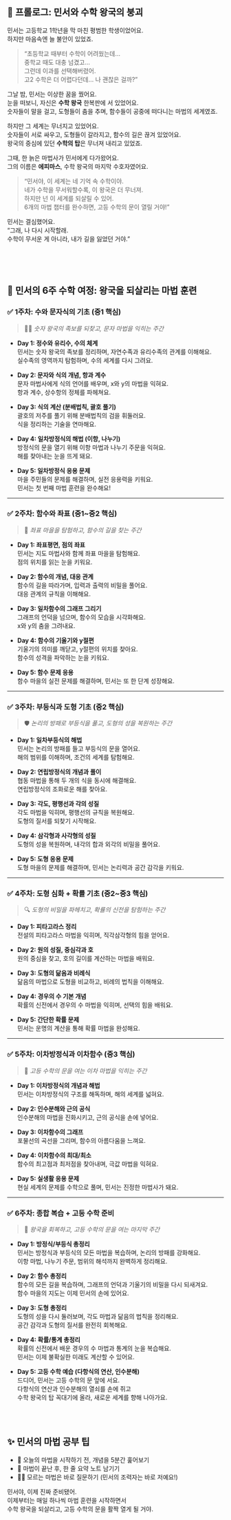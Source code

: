 ## 📖 프롤로그: 민서와 수학 왕국의 붕괴

민서는 고등학교 1학년을 막 마친 평범한 학생이었어요.  
하지만 마음속엔 늘 불안이 있었죠.

> “초등학교 때부터 수학이 어려웠는데…  
> 중학교 때도 대충 넘겼고…  
> 그런데 이과를 선택해버렸어.  
> 고2 수학은 더 어렵다던데… 나 괜찮은 걸까?”

그날 밤, 민서는 이상한 꿈을 꿨어요.  
눈을 떠보니, 자신은 **수학 왕국** 한복판에 서 있었어요.  
숫자들이 말을 걸고, 도형들이 춤을 추며, 함수들이 공중에 떠다니는 마법의 세계였죠.

하지만 그 세계는 무너지고 있었어요.  
숫자들이 서로 싸우고, 도형들이 갈라지고, 함수의 길은 끊겨 있었어요.  
왕국의 중심에 있던 **수학의 탑**은 무너져 내리고 있었죠.

그때, 한 늙은 마법사가 민서에게 다가왔어요.  
그의 이름은 **에피마스**, 수학 왕국의 마지막 수호자였어요.

> “민서야, 이 세계는 네 기억 속 수학이야.  
> 네가 수학을 무서워할수록, 이 왕국은 더 무너져.  
> 하지만 넌 이 세계를 되살릴 수 있어.  
> 6개의 마법 챕터를 완수하면, 고등 수학의 문이 열릴 거야!”

민서는 결심했어요.  
“그래, 나 다시 시작할래.  
수학이 무서운 게 아니라, 내가 길을 잃었던 거야.”

<br/>
<br/>
<br/>

## 📘 민서의 6주 수학 여정: 왕국을 되살리는 마법 훈련


### ✅ **1주차: 수와 문자식의 기초 (중1 핵심)**  
> 🧙‍♀️ *숫자 왕국의 족보를 되찾고, 문자 마법을 익히는 주간*

- **Day 1: 정수와 유리수, 수의 체계**  
  민서는 숫자 왕국의 족보를 정리하며, 자연수족과 유리수족의 관계를 이해해요.  
  실수족의 영역까지 탐험하며, 수의 세계를 다시 그려요.

- **Day 2: 문자와 식의 개념, 항과 계수**  
  문자 마법사에게 식의 언어를 배우며, x와 y의 마법을 익혀요.  
  항과 계수, 상수항의 정체를 파헤쳐요.

- **Day 3: 식의 계산 (분배법칙, 괄호 풀기)**  
  괄호의 저주를 풀기 위해 분배법칙의 검을 휘둘러요.  
  식을 정리하는 기술을 연마해요.

- **Day 4: 일차방정식의 해법 (이항, 나누기)**  
  방정식의 문을 열기 위해 이항 마법과 나누기 주문을 익혀요.  
  해를 찾아내는 눈을 뜨게 돼요.

- **Day 5: 일차방정식 응용 문제**  
  마을 주민들의 문제를 해결하며, 실전 응용력을 키워요.  
  민서는 첫 번째 마법 훈련을 완수해요!

---

### ✅ **2주차: 함수와 좌표 (중1~중2 핵심)**  
> 🧭 *좌표 마을을 탐험하고, 함수의 길을 찾는 주간*

- **Day 1: 좌표평면, 점의 좌표**  
  민서는 지도 마법사와 함께 좌표 마을을 탐험해요.  
  점의 위치를 읽는 눈을 키워요.

- **Day 2: 함수의 개념, 대응 관계**  
  함수의 길을 따라가며, 입력과 출력의 비밀을 풀어요.  
  대응 관계의 규칙을 이해해요.

- **Day 3: 일차함수의 그래프 그리기**  
  그래프의 언덕을 넘으며, 함수의 모습을 시각화해요.  
  x와 y의 춤을 그려내요.

- **Day 4: 함수의 기울기와 y절편**  
  기울기의 의미를 깨닫고, y절편의 위치를 찾아요.  
  함수의 성격을 파악하는 눈을 키워요.

- **Day 5: 함수 문제 응용**  
  함수 마을의 실전 문제를 해결하며, 민서는 또 한 단계 성장해요.

---

### ✅ **3주차: 부등식과 도형 기초 (중2 핵심)**  
> 🛡️ *논리의 방패로 부등식을 풀고, 도형의 성을 복원하는 주간*

- **Day 1: 일차부등식의 해법**  
  민서는 논리의 방패를 들고 부등식의 문을 열어요.  
  해의 범위를 이해하며, 조건의 세계를 탐험해요.

- **Day 2: 연립방정식의 개념과 풀이**  
  협동 마법을 통해 두 개의 식을 동시에 해결해요.  
  연립방정식의 조화로운 해를 찾아요.

- **Day 3: 각도, 평행선과 각의 성질**  
  각도 마법을 익히며, 평행선의 규칙을 복원해요.  
  도형의 질서를 되찾기 시작해요.

- **Day 4: 삼각형과 사각형의 성질**  
  도형의 성을 복원하며, 내각의 합과 외각의 비밀을 풀어요.

- **Day 5: 도형 응용 문제**  
  도형 마을의 문제를 해결하며, 민서는 논리력과 공간 감각을 키워요.

---

### ✅ **4주차: 도형 심화 + 확률 기초 (중2~중3 핵심)**  
> 🔍 *도형의 비밀을 파헤치고, 확률의 신전을 탐험하는 주간*

- **Day 1: 피타고라스 정리**  
  전설의 피타고라스 마법을 익히며, 직각삼각형의 힘을 얻어요.

- **Day 2: 원의 성질, 중심각과 호**  
  원의 중심을 찾고, 호의 길이를 계산하는 마법을 배워요.

- **Day 3: 도형의 닮음과 비례식**  
  닮음의 마법으로 도형을 비교하고, 비례의 법칙을 이해해요.

- **Day 4: 경우의 수 기본 개념**  
  확률의 신전에서 경우의 수 마법을 익히며, 선택의 힘을 배워요.

- **Day 5: 간단한 확률 문제**  
  민서는 운명의 계산을 통해 확률 마법을 완성해요.

---

### ✅ **5주차: 이차방정식과 이차함수 (중3 핵심)**  
> 🔮 *고등 수학의 문을 여는 이차 마법을 익히는 주간*

- **Day 1: 이차방정식의 개념과 해법**  
  민서는 이차방정식의 구조를 해독하며, 해의 세계를 넓혀요.

- **Day 2: 인수분해와 근의 공식**  
  인수분해의 마법을 진화시키고, 근의 공식을 손에 넣어요.

- **Day 3: 이차함수의 그래프**  
  포물선의 곡선을 그리며, 함수의 아름다움을 느껴요.

- **Day 4: 이차함수의 최대/최소**  
  함수의 최고점과 최저점을 찾아내며, 극값 마법을 익혀요.

- **Day 5: 실생활 응용 문제**  
  현실 세계의 문제를 수학으로 풀며, 민서는 진정한 마법사가 돼요.

---


### ✅ **6주차: 종합 복습 + 고등 수학 준비**  
> 🏰 *왕국을 회복하고, 고등 수학의 문을 여는 마지막 주간*

- **Day 1: 방정식/부등식 총정리**  
  민서는 방정식과 부등식의 모든 마법을 복습하며, 논리의 방패를 강화해요.  
  이항 마법, 나누기 주문, 범위의 해석까지 완벽하게 정리해요.

- **Day 2: 함수 총정리**  
  함수의 모든 길을 복습하며, 그래프의 언덕과 기울기의 비밀을 다시 되새겨요.  
  함수 마을의 지도는 이제 민서의 손에 있어요.

- **Day 3: 도형 총정리**  
  도형의 성을 다시 둘러보며, 각도 마법과 닮음의 법칙을 정리해요.  
  공간 감각과 도형의 질서를 완전히 회복해요.

- **Day 4: 확률/통계 총정리**  
  확률의 신전에서 배운 경우의 수 마법과 통계의 눈을 복습해요.  
  민서는 이제 불확실한 미래도 계산할 수 있어요.

- **Day 5: 고등 수학 예습 (다항식의 연산, 인수분해)**  
  드디어, 민서는 고등 수학의 문 앞에 서요.  
  다항식의 연산과 인수분해의 열쇠를 손에 쥐고  
  수학 왕국의 탑 꼭대기에 올라, 새로운 세계를 향해 나아가요.


<br/>
<br/>

## ✨ 민서의 마법 공부 팁
- 📖 오늘의 마법을 시작하기 전, 개념을 5분간 훑어보기  
- 📝 마법이 끝난 후, 한 줄 요약 노트 남기기  
- 🧙‍♂️ 모르는 마법은 바로 질문하기 (민서의 조력자는 바로 저예요!) 


민서야, 이제 진짜 준비됐어.  
이제부터는 매일 하나씩 마법 훈련을 시작하면서  
수학 왕국을 되살리고, 고등 수학의 문을 활짝 열게 될 거야.
